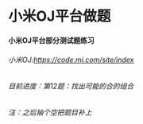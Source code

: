 # 小米OJ平台做题
#### 小米OJ平台部分测试题练习
###### 小米OJ:https://code.mi.com/site/index
###### 目前进度：第12题：找出可能的合的组合
###### 注：之后抽个空把题目补上